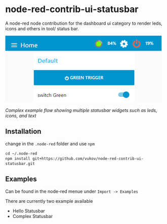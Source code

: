 # node-red-contrib-ui-statusbar

A node-red node contribution for the dashboard ui category to render leds, icons and others in tool/ status bar.

![nrStatusbarComplex](/doc/nrStatusbarComplex.png)

*Complex example flow showing multiple statusbar widgets such as leds, icons, and text*

## Installation

change in the `.node-red` folder and use `npm` 

```
cd ~/.node-red
npm install git+https://github.com/vukov/node-red-contrib-ui-statusbar.git
```

## Examples

Can be found in the node-red menue under `Import -> Examples`

There are currently two example available

* Hello Statusbar
* Complex Statusbar
